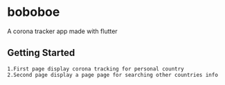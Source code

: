 # boboboe

A corona tracker app made with flutter

## Getting Started

    1.First page display corona tracking for personal country
    2.Second page display a page page for searching other countries info